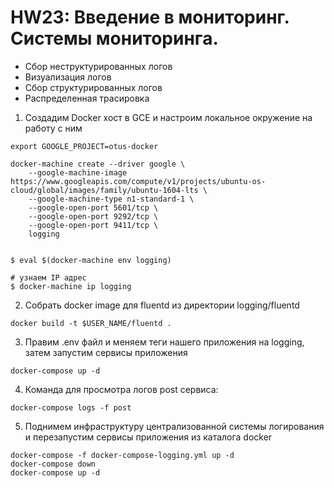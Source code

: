 # HW23: Введение в мониторинг. Системы мониторинга.

- Сбор неструктурированных логов
- Визуализация логов
- Сбор структурированных логов
- Распределенная трасировка

1. Создадим Docker хост в GCE и настроим локальное окружение на работу с ним
```
export GOOGLE_PROJECT=otus-docker

docker-machine create --driver google \
    --google-machine-image https://www.googleapis.com/compute/v1/projects/ubuntu-os-cloud/global/images/family/ubuntu-1604-lts \
    --google-machine-type n1-standard-1 \
    --google-open-port 5601/tcp \
    --google-open-port 9292/tcp \
    --google-open-port 9411/tcp \
    logging


$ eval $(docker-machine env logging)

# узнаем IP адрес
$ docker-machine ip logging
```

2. Собрать docker image для fluentd из директории logging/fluentd
```
docker build -t $USER_NAME/fluentd .
```

3. Правим .env файл и меняем теги нашего приложения на logging, затем запустим сервисы приложения
```
docker-compose up -d
```

4. Команда для просмотра логов post сервиса:
```
docker-compose logs -f post
```

5. Поднимем инфраструктуру централизованной системы логирования и перезапустим сервисы приложения из каталога docker
```
docker-compose -f docker-compose-logging.yml up -d
docker-compose down
docker-compose up -d
```
